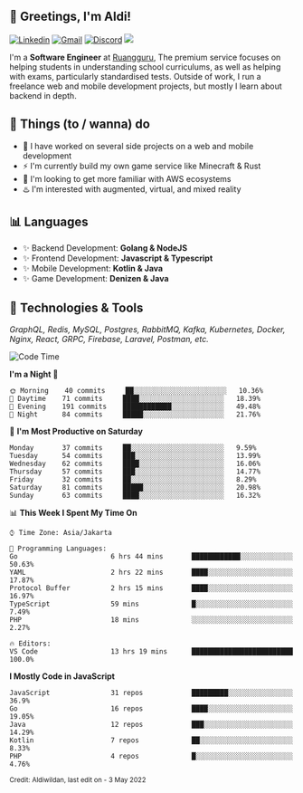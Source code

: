 <!-- Greetings -->
## 👋 Greetings, I'm Aldi!

<!-- Social Media -->
[![Linkedin](https://img.shields.io/badge/-aldiwildan-blue?style=flat&logo=Linkedin&logoColor=white)](https://www.linkedin.com/in/aldiwildan/)
[![Gmail](https://img.shields.io/badge/-aldiwild77@gmail.com-c14438?style=flat&logo=Gmail&logoColor=white)](mailto:aldiwild77@gmail.com)
[![Discord](https://img.shields.io/badge/-Chroma-5663F7?style=flat&logo=Discord&logoColor=white)](https://discord.gg/BUxraQ8)
![](https://komarev.com/ghpvc/?username=aldiwildan77&label=Visitor&color=2bbc8a)

<!-- Introduction -->
I'm a **Software Engineer** at [Ruangguru](https://ruangguru.com), The premium service focuses on helping students in understanding school curriculums, as well as helping with exams, particularly standardised tests. Outside of work, I run a freelance web and mobile development projects, but mostly I learn about backend in depth.

## 📃 Things (to / wanna) do
- 🐝 I have worked on several side projects on a web and mobile development
- ⚡ I'm currently build my own game service like Minecraft & Rust
- 🌱 I'm looking to get more familiar with AWS ecosystems
- ♨️ I'm interested with augmented, virtual, and mixed reality

## 📊 Languages
- ✨ Backend Development: **Golang & NodeJS**
- ✨ Frontend Development: **Javascript & Typescript**
- ✨ Mobile Development: **Kotlin & Java**
- ✨ Game Development: **Denizen & Java**

## 🔧 Technologies & Tools
*GraphQL, Redis, MySQL, Postgres, RabbitMQ, Kafka, Kubernetes, Docker, Nginx, React, GRPC, Firebase, Laravel, Postman, etc.*

<!--START_SECTION:waka-->
![Code Time](http://img.shields.io/badge/Code%20Time-0%20secs-blue)

**I'm a Night 🦉** 

```text
🌞 Morning    40 commits     ██░░░░░░░░░░░░░░░░░░░░░░░   10.36% 
🌆 Daytime    71 commits     ████░░░░░░░░░░░░░░░░░░░░░   18.39% 
🌃 Evening    191 commits    ████████████░░░░░░░░░░░░░   49.48% 
🌙 Night      84 commits     █████░░░░░░░░░░░░░░░░░░░░   21.76%

```
📅 **I'm Most Productive on Saturday** 

```text
Monday       37 commits     ██░░░░░░░░░░░░░░░░░░░░░░░   9.59% 
Tuesday      54 commits     ███░░░░░░░░░░░░░░░░░░░░░░   13.99% 
Wednesday    62 commits     ████░░░░░░░░░░░░░░░░░░░░░   16.06% 
Thursday     57 commits     ███░░░░░░░░░░░░░░░░░░░░░░   14.77% 
Friday       32 commits     ██░░░░░░░░░░░░░░░░░░░░░░░   8.29% 
Saturday     81 commits     █████░░░░░░░░░░░░░░░░░░░░   20.98% 
Sunday       63 commits     ████░░░░░░░░░░░░░░░░░░░░░   16.32%

```


📊 **This Week I Spent My Time On** 

```text
⌚︎ Time Zone: Asia/Jakarta

💬 Programming Languages: 
Go                       6 hrs 44 mins       ████████████░░░░░░░░░░░░░   50.63% 
YAML                     2 hrs 22 mins       ████░░░░░░░░░░░░░░░░░░░░░   17.87% 
Protocol Buffer          2 hrs 15 mins       ████░░░░░░░░░░░░░░░░░░░░░   16.97% 
TypeScript               59 mins             █░░░░░░░░░░░░░░░░░░░░░░░░   7.49% 
PHP                      18 mins             ░░░░░░░░░░░░░░░░░░░░░░░░░   2.27%

🔥 Editors: 
VS Code                  13 hrs 19 mins      █████████████████████████   100.0%

```

**I Mostly Code in JavaScript** 

```text
JavaScript               31 repos            █████████░░░░░░░░░░░░░░░░   36.9% 
Go                       16 repos            ████░░░░░░░░░░░░░░░░░░░░░   19.05% 
Java                     12 repos            ███░░░░░░░░░░░░░░░░░░░░░░   14.29% 
Kotlin                   7 repos             ██░░░░░░░░░░░░░░░░░░░░░░░   8.33% 
PHP                      4 repos             █░░░░░░░░░░░░░░░░░░░░░░░░   4.76%

```



<!--END_SECTION:waka-->

<sub>Credit: Aldiwildan, last edit on - 3 May 2022</sub>

